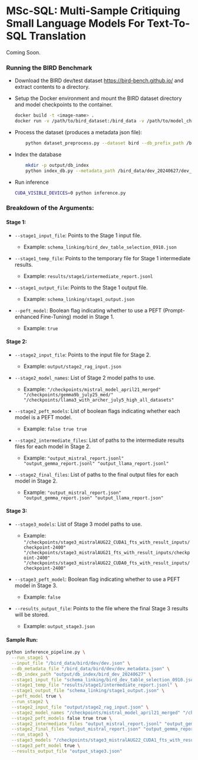 # MSc-SQL: Multi-Sample Critiquing Small Language Models For Text-To-SQL Translation

Coming Soon.

### Running the BIRD Benchmark

* Download the BIRD dev/test dataset https://bird-bench.github.io/ and extract contents to a directory. 

* Setup the Docker environment and mount the BIRD dataset directory and model checkpoints to the container.

    ```sh
    docker build -t <image-name> .
    docker run -v /path/to/bird_dataset:/bird_data -v /path/to/model_checkpoints:/checkpoints <image-name>
    ```



* Process the dataset (produces a metadata json file): 
    ```sh
        python dataset_preprocess.py --dataset bird --db_prefix_path /bird_data/dev_20240627/dev_databases --tables_json_path /bird_data/dev_20240627/dev_tables.json --out_metadata_path /bird_data/dev_20240627/dev_metadata.json
    ```

* Index the database

    ```sh
        mkdir -p output/db_index
        python index_db.py --metadata_path /bird_data/dev_20240627/dev_metadata.json --save_path output/db_index/bird_dev_20240627
    ```

* Run inference
    ```sh
    CUDA_VISIBLE_DEVICES=0 python inference.py
    ```


### Breakdown of the Arguments:

#### **Stage 1**:
- `--stage1_input_file`: Points to the Stage 1 input file.
  - Example: `schema_linking/bird_dev_table_selection_0910.json`
  
- `--stage1_temp_file`: Points to the temporary file for Stage 1 intermediate results.
  - Example: `results/stage1/intermediate_report.jsonl`
  
- `--stage1_output_file`: Points to the Stage 1 output file.
  - Example: `schema_linking/stage1_output.json`
  
- `--peft_model`: Boolean flag indicating whether to use a PEFT (Prompt-enhanced Fine-Tuning) model in Stage 1.
  - Example: `true`

#### **Stage 2**:
- `--stage2_input_file`: Points to the input file for Stage 2.
  - Example: `output/stage2_rag_input.json`
  
- `--stage2_model_names`: List of Stage 2 model paths to use.
  - Example: `"/checkpoints/mistral_model_april21_merged" "/checkpoints/gemma9b_july25_med/" "/checkpoints/llama3_with_archer_july5_high_all_datasets"`
  
- `--stage2_peft_models`: List of boolean flags indicating whether each model is a PEFT model.
  - Example: `false true true`
  
- `--stage2_intermediate_files`: List of paths to the intermediate results files for each model in Stage 2.
  - Example: `"output_mistral_report.jsonl" "output_gemma_report.jsonl" "output_llama_report.jsonl"`
  
- `--stage2_final_files`: List of paths to the final output files for each model in Stage 2.
  - Example: `"output_mistral_report.json" "output_gemma_report.json" "output_llama_report.json"`

#### **Stage 3**:
- `--stage3_models`: List of Stage 3 model paths to use.
  - Example: `"/checkpoints/stage3_mistralAUG22_CUDA1_fts_with_result_inputs/checkpoint-2400" "/checkpoints/stage3_mistralAUG21_fts_with_result_inputs/checkpoint-2400" "/checkpoints/stage3_mistralAUG22_CUDA0_fts_with_result_inputs/checkpoint-2400"`
  
- `--stage3_peft_model`: Boolean flag indicating whether to use a PEFT model in Stage 3.
  - Example: `false`
  
- `--results_output_file`: Points to the file where the final Stage 3 results will be stored.
  - Example: `output_stage3.json`

#### Sample Run:

```sh
python inference_pipeline.py \
  --run_stage1 \
  --input_file "/bird_data/bird/dev/dev.json" \
  --db_metadata_file "/bird_data/bird/dev/dev_metadata.json" \
  --db_index_path "output/db_index/bird_dev_20240627" \
  --stage1_input_file "schema_linking/bird_dev_table_selection_0910.json" \
  --stage1_temp_file "results/stage1/intermediate_report.jsonl" \
  --stage1_output_file "schema_linking/stage1_output.json" \
  --peft_model true \
  --run_stage2 \
  --stage2_input_file "output/stage2_rag_input.json" \
  --stage2_model_names "/checkpoints/mistral_model_april21_merged" "/checkpoints/gemma9b_july25_med/" "/checkpoints/llama3_with_archer_july5_high_all_datasets" \
  --stage2_peft_models false true true \
  --stage2_intermediate_files "output_mistral_report.jsonl" "output_gemma_report.jsonl" "output_llama_report.jsonl" \
  --stage2_final_files "output_mistral_report.json" "output_gemma_report.json" "output_llama_report.json" \
  --run_stage3 \
  --stage3_models "/checkpoints/stage3_mistralAUG22_CUDA1_fts_with_result_inputs/checkpoint-2400" "/checkpoints/stage3_mistralAUG21_fts_with_result_inputs/checkpoint-2400" "/checkpoints/stage3_mistralAUG22_CUDA0_fts_with_result_inputs/checkpoint-2400" \
  --stage3_peft_model true \
  --results_output_file "output_stage3.json"
```